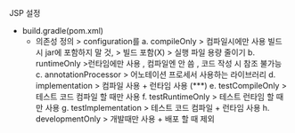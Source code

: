 JSP 설정
- build.gradle(pom.xml)
	- 의존성 정의 > configuration를
		a. compileOnly > 컴파일시에만 사용 빌드 시 jar에 포함하지 말 것, > 빌드 포함(X) > 실행 파일  용량 줄이기 
		b. runtimeOnly >런타임에만 사용 , 컴파일엔 안 씀 , 코드 작성 시 참조 불가능 
		c. annotationProcessor > 어노테이션 프로세서 사용하는 라이브러리 
		d. implementation > 컴파일 사용 + 런타임 사용 (\*\*\*)
		e. testCompileOnly > 테스트 코드 컴파일 할 때만 사용
		f. testRuntimeOnly > 테스트 런타임 할 때만 사용
		g. testImplementation > 테스트 코드 컴파일 + 런타임 사용
		h. developmentOnly > 개발때만 사용 + 배포 할 때 제외